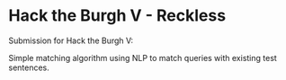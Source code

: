 # Hack the Burgh V - Reckless
Submission for Hack the Burgh V:

Simple matching algorithm using NLP to match queries with existing test sentences. 
